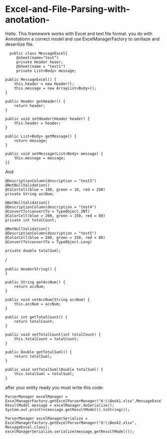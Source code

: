 # Excel-and-File-Parsing-with-anotation-
  Hello. This framework works with Excel and text file format. you do with Annotationn a correct model  and use ExcelManagerFactory to seriliaze and deserilize file.




      public class MessageExcel{
         @sheet(name="test")
         private Header heaer;
         @Sheet(name = "test1")
         private List<Body> message;

    public MessageExcel() {
        this.header = new Header();
        this.message = new ArrayList<Body>();
    }

    public Header getHeader() {
        return header;
    }

    public void setHeader(Header header) {
        this.header = header;
    }

    public List<Body> getMessage() {
        return message;
    }

    public void setMessage(List<Body> message) {
        this.message = message;
    }}
And

    @DescriptionColumn(description = "test3")
    @NotNullValidation()
    @ColorCell(blue = 100, green = 10, red = 250)
    private String accNum;

    @NotNullValidation()
    @DescriptionColumn(description = "test4")
    @ConvertTo(convertTo = TypeObject.INT)
    @ColorCell(blue = 200, green = 150, red = 80)
    private int totalCount;

    @NotNullValidation()
    @DescriptionColumn(description = "test5")
    @ColorCell(blue = 200, green = 150, red = 80)
    @ConvertTo(convertTo = TypeObject.Long)

    private double totalSuml;

/

    public HeaderString() {
    }

    public String getAccNum() {
        return accNum;
    }

    public void setAccNum(String accNum) {
        this.accNum = accNum;
    }

    public int getTotalCount() {
        return totalCount;
    }

    public void setTotalCount(int totalCount) {
        this.totalCount = totalCount;
    }

    public Double getTotalSuml() {
        return totalSuml;
    }

    public void setTotalSuml(Double totalSuml) {
        this.totalSuml = totalSuml;
    }

after your entity ready you must write this code:

    ParserManager excelManager = ExcelManagerFactory.getExcelParserManager("d:\\Book1.xlsx",MessageExcel.class);
    ResultModel message = excelManager.deSerialize();
    System.out.println(message.getResultModel().toString());

    ParserManager excelManagerSerialize = ExcelManagerFactory.getExcelParserManager("d:\\Book2.xlsx", MessageExcel.class);
    excelManagerSerialize.serialize(message.getResultModel());
    
   
    
